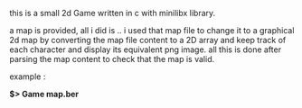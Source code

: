 this is a small 2d Game written in c
with minilibx library.

a map is provided, all i did is .. i used that map file to change it to a graphical 2d map by converting the map file content to a 2D array and keep track of each character and display its equivalent png image.
all this is done after parsing the map content to check that the map is valid.
 
example :


**$> Game map.ber**
